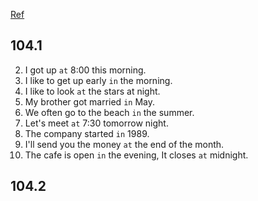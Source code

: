 [Ref](https://github.com/CCH0124/english-learning/blob/main/0624-travel.md#%E4%BB%8B%E7%B3%BB%E8%A9%9E--ving)

## 104.1
2. I got up `at` 8:00 this morning.
3. I like to get up early  `in` the morning.
4. I like to look `at` the stars at night.
5. My brother got married `in` May.
6. We often go to the beach `in` the summer.
7. Let's meet `at` 7:30 tomorrow night.
8. The company started `in` 1989.
9. I'll send you the money `at` the end of the month.
10. The cafe is open `in` the evening, It closes `at` midnight.


## 104.2
